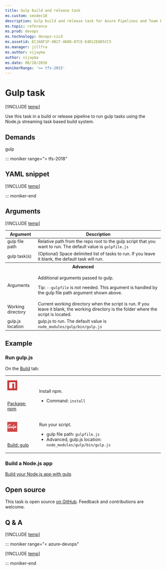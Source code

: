 ```yaml
---
title: Gulp build and release task
ms.custom: seodec18
description: Gulp build and release task for Azure Pipelines and Team Foundation Server (TFS)
ms.topic: reference
ms.prod: devops
ms.technology: devops-cicd
ms.assetid: EC168F1F-4B27-4688-87CE-E4D12E885CC5
ms.manager: jillfra
ms.author: vijayma
author: vijayma
ms.date: 08/10/2016
monikerRange: '>= tfs-2015'
---
```



# Gulp task

[!INCLUDE [temp](../../_shared/version-tfs-2015-rtm.md)]

Use this task in a build or release pipeline to run gulp tasks using the Node.js streaming task based build system.

## Demands

gulp

::: moniker range="> tfs-2018"

## YAML snippet

[!INCLUDE [temp](../_shared/yaml/GulpV1.md)]

::: moniker-end

## Arguments

<table>
<thead>
<tr>
<th>Argument</th>
<th>Description</th>
</tr>
</thead>
<tr>
<td>gulp file path</td>
<td>Relative path from the repo root to the gulp script that you want to run. The default value is <code>gulpfile.js</code>
</td>
</tr>
<tr>
<td>gulp task(s)</td>
<td>(Optional) Space delimited list of tasks to run.  If you leave it blank, the default task will run.</td>
</tr>
<tr>
<th style="text-align: center" colspan="2">Advanced</th>
</tr>
<tr>
<td>Arguments</td>
<td><p>Additional arguments passed to gulp.</p>
<p>Tip: <code>--gulpfile</code> is not needed. This argument is handled by the gulp file path argument shown above.</p>
</td>
</tr>
<tr>
<td>Working directory</td>
<td>Current working directory when the script is run.  If you leave it blank, the working directory is the folder where the script is located.</td>
</tr>
<tr>
<td>gulp.js location</td>
<td>gulp.js to run.  The default value is <code>node_modules/gulp/bin/gulp.js</code></td>
</tr>

[!INCLUDE [temp](../_shared/control-options-arguments.md)]

</table>

## Example

### Run gulp.js

On the [Build](../../index.md) tab:

<table>
<tr>
<td>

![Package: npm](../package/_img/npm.png)

<br/>[Package: npm](../package/npm.md)</td>
<td>
<p>Install npm.</p>
<ul>
<li>Command: <code>install</code></li>
</ul>
</td>
</tr>
<tr>
<td>

![Build: gulp](_img/gulp.png)

<br/>[Build: gulp](gulp.md)</td>
<td>
<p>Run your script.</p>
<ul>
<li>gulp file path: <code>gulpfile.js</code></li>
<li>Advanced, gulp.js location: <code>node_modules/gulp/bin/gulp.js</code></li>
</ul>
</td>
</tr>
</table>


### Build a Node.js app

[Build your Node.js app with gulp](../../ecosystems/javascript.md)

## Open source

This task is open source [on GitHub](https://github.com/Microsoft/azure-pipelines-tasks). Feedback and contributions are welcome.

## Q & A
<!-- BEGINSECTION class="md-qanda" -->

[!INCLUDE [temp](../../_shared/qa-agents.md)]

::: moniker range="< azure-devops"

[!INCLUDE [temp](../../_shared/qa-versions.md)]

::: moniker-end

<!-- ENDSECTION -->
